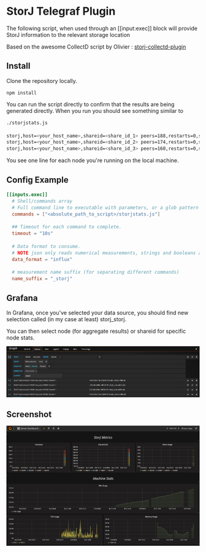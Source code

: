 # StorJ Telegraf Plugin

The following script, when used through an [[input:exec]] block will provide StorJ information to the relevant storage location

Based on the awesome CollectD script by Olivier : [storj-collectd-plugin](https://github.com/bobey/storj-collectd-plugin)

## Install

Clone the repository locally.

	npm install

You can run the script directly to confirm that the results are being generated directly. When you run you should see something similar to

```bash
./storjstats.js

storj,host=<your_host_name>,shareid=<share_id_1> peers=188,restarts=0,shared=190084937031,contracts=82855,delta=8,used_percentage=2
storj,host=<your_host_name>,shareid=<share_id_2> peers=174,restarts=0,shared=248917529152,contracts=47173,delta=11,used_percentage=3
storj,host=<your_host_name>,shareid=<share_id_3> peers=160,restarts=0,shared=124914324005,contracts=36168,delta=3,used_percentage=1
```
You see one line for each node you're running on the local machine.


## Config Example

```toml
[[inputs.exec]]
  # Shell/commands array
  # Full command line to executable with parameters, or a glob pattern to run all matching files.
  commands = ["<absolute_path_to_script>/storjstats.js"]
  
  ## Timeout for each command to complete.
  timeout = "10s"

  # Data format to consume.
  # NOTE json only reads numerical measurements, strings and booleans are ignored.
  data_format = "influx"

  # measurement name suffix (for separating different commands)
  name_suffix = "_storj"

```
## Grafana

In Grafana, once you've selected your data source, you should find new selection called (in my case at least) storj_storj.

You can then select node (for aggregate results) or shareid for specific node stats.

![Grafana Query Screenshot](https://raw.githubusercontent.com/salgieri/StorJ-Telegraf-Plugin/master/images/grafana_query.png)


## Screenshot

![Grafana Storj Screenshot](https://raw.githubusercontent.com/salgieri/StorJ-Telegraf-Plugin/master/images/screenshot.png)

